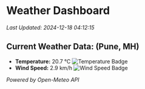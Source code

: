 
# Weather Dashboard

_Last Updated: 2024-12-18 04:12:15_

## Current Weather Data: (Pune, MH)
- **Temperature:** 20.7 °C ![Temperature Badge](https://img.shields.io/badge/Temperature-Medium%20Temp-green)
- **Wind Speed:** 2.9 km/h ![Wind Speed Badge](https://img.shields.io/badge/Wind%20Speed-Low%20Wind-blue)

*Powered by Open-Meteo API*
